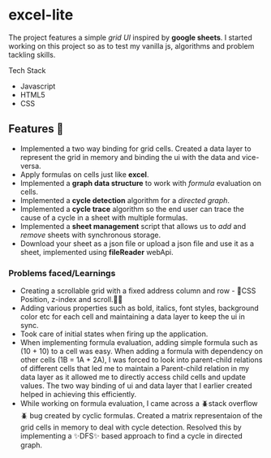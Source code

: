 # excel-lite 

The project features a simple *grid UI* inspired by **google sheets**.
I started working on this project so as to test my vanilla js, algorithms and problem tackling skills.

Tech Stack
- Javascript
- HTML5
- CSS

## Features 🚀
- Implemented a two way binding for grid cells. Created a data layer to represent the grid in memory and binding the ui with the data and vice-versa.
- Apply formulas on cells just like **excel**. 
- Implemented a **graph data structure** to work with *formula* evaluation on cells.
- Implemented a **cycle detection** algorithm for a *directed graph*.
- Implemented a **cycle trace** algorithm so the end user can trace the cause of a cycle in a sheet with multiple formulas.
- Implemented a **sheet management** script that allows us to *add* and *remove* sheets with synchronous storage.
- Download your sheet as a json file or upload a json file and use it as a sheet,
   implemented using **fileReader** webApi.

### Problems faced/Learnings
- Creating a scrollable grid with a fixed address column and row - 🚀CSS Position, z-index and scroll.🧑‍💻
- Adding various properties such as bold, italics, font styles, background color etc for each cell and maintaining a data layer to keep the ui in sync.
- Took care of initial states when firing up the application.
- When implementing formula evaluation, adding simple formula such as (10 + 10) to a cell was easy. When adding a formula with dependency on other cells (1B = 1A + 2A), I was forced to look into parent-child relations of different cells that led me to maintain a Parent-child relation in my data layer as it allowed me to directly access child cells and update values. The two way binding of ui and data layer that I earlier created helped in achieving this efficiently.
- While working on  formula evaluation, I came across a 🪲stack overflow🪲 bug created by cyclic formulas. Created a matrix representaion of the grid cells in memory to deal with cycle detection. Resolved this by implementing a ✨DFS✨ based approach to find a cycle in directed graph.